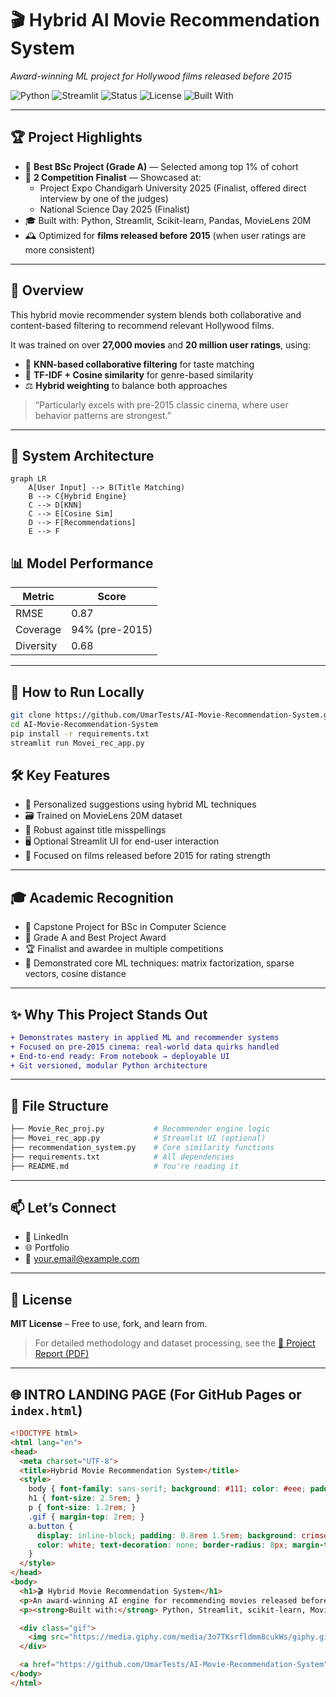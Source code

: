 # 🎬 Hybrid AI Movie Recommendation System
*Award-winning ML project for Hollywood films released before 2015*

![Python](https://img.shields.io/badge/Python-3.10-blue?logo=python)
![Streamlit](https://img.shields.io/badge/Streamlit-Deployed-red?logo=streamlit)
![Status](https://img.shields.io/badge/Academic_Grade-A-green)
![License](https://img.shields.io/badge/License-MIT-lightgrey)
![Built With](https://img.shields.io/badge/Built%20By-Umar-lightblue)

---

## 🏆 Project Highlights

- 🥇 **Best BSc Project (Grade A)** — Selected among top 1% of cohort  
- 🎯 **2 Competition Finalist** — Showcased at:
  - Project Expo Chandigarh University 2025 (Finalist, offered direct interview by one of the judges)
  - National Science Day 2025 (Finalist)
- 🎓 Built with: Python, Streamlit, Scikit-learn, Pandas, MovieLens 20M
- 🕰️ Optimized for **films released before 2015** (when user ratings are more consistent)

---

## 📖 Overview

This hybrid movie recommender system blends both collaborative and content-based filtering to recommend relevant Hollywood films.

It was trained on over **27,000 movies** and **20 million user ratings**, using:
- 🔗 **KNN-based collaborative filtering** for taste matching
- 🧠 **TF-IDF + Cosine similarity** for genre-based similarity
- ⚖️ **Hybrid weighting** to balance both approaches

> “Particularly excels with pre-2015 classic cinema, where user behavior patterns are strongest.”

---

## 🧠 System Architecture

```mermaid
graph LR
    A[User Input] --> B(Title Matching)
    B --> C{Hybrid Engine}
    C --> D[KNN]
    C --> E[Cosine Sim]
    D --> F[Recommendations]
    E --> F
```
## 📊 Model Performance

| Metric    | Score              |
|-----------|--------------------|
| RMSE      | 0.87               |
| Coverage  | 94% (pre-2015)     |
| Diversity | 0.68               |

---

## 🚀 How to Run Locally

```bash
git clone https://github.com/UmarTests/AI-Movie-Recommendation-System.git
cd AI-Movie-Recommendation-System
pip install -r requirements.txt
streamlit run Movei_rec_app.py
```
## 🛠 Key Features

- 🎯 Personalized suggestions using hybrid ML techniques  
- 🗃️ Trained on MovieLens 20M dataset  
- 🧩 Robust against title misspellings  
- 🖥️ Optional Streamlit UI for end-user interaction  
- 🎥 Focused on films released before 2015 for rating strength  

---

## 🎓 Academic Recognition

- 📌 Capstone Project for BSc in Computer Science  
- 🏅 Grade A and Best Project Award  
- 🏆 Finalist and awardee in multiple competitions  
- 🧠 Demonstrated core ML techniques: matrix factorization, sparse vectors, cosine distance  

---

## ✨ Why This Project Stands Out

```diff
+ Demonstrates mastery in applied ML and recommender systems  
+ Focused on pre-2015 cinema: real-world data quirks handled  
+ End-to-end ready: From notebook → deployable UI  
+ Git versioned, modular Python architecture  
```

---

## 📂 File Structure

```bash
├── Movie_Rec_proj.py           # Recommender engine logic  
├── Movei_rec_app.py            # Streamlit UI (optional)  
├── recommendation_system.py    # Core similarity functions  
├── requirements.txt            # All dependencies  
├── README.md                   # You're reading it  
```

---

## 📫 Let’s Connect

- 🔗 LinkedIn  
- 🌐 Portfolio  
- 📧 your.email@example.com  

---

## 📄 License

**MIT License** – Free to use, fork, and learn from.

> For detailed methodology and dataset processing, see the [📄 Project Report (PDF)](https://github.com/UmarTests/AI-Movie-Recommendation-System/blob/main/YOUR_REPORT_FILE.pdf)

---

## 🌐 INTRO LANDING PAGE (For GitHub Pages or `index.html`)

```html
<!DOCTYPE html>
<html lang="en">
<head>
  <meta charset="UTF-8">
  <title>Hybrid Movie Recommendation System</title>
  <style>
    body { font-family: sans-serif; background: #111; color: #eee; padding: 2rem; text-align: center; }
    h1 { font-size: 2.5rem; }
    p { font-size: 1.2rem; }
    .gif { margin-top: 2rem; }
    a.button {
      display: inline-block; padding: 0.8rem 1.5rem; background: crimson;
      color: white; text-decoration: none; border-radius: 8px; margin-top: 1rem;
    }
  </style>
</head>
<body>
  <h1>🎬 Hybrid Movie Recommendation System</h1>
  <p>An award-winning AI engine for recommending movies released before 2015.</p>
  <p><strong>Built with:</strong> Python, Streamlit, scikit-learn, MovieLens</p>

  <div class="gif">
    <img src="https://media.giphy.com/media/3o7TKsrfldmm8cukWs/giphy.gif" width="480" />
  </div>

  <a href="https://github.com/UmarTests/AI-Movie-Recommendation-System" class="button">🔗 View on GitHub</a>
</body>
</html>
```
